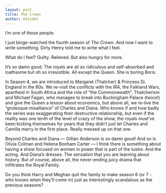 ```yaml
---
layout: post
title: The Crown
author: Alkidel
---
```


I’m one of those people.

I just binge-watched the fourth season of _The Crown_. And now I want to write
something. Dirty Henry told me to write what I feel.

What do I feel? Guilty. Relieved. But also hungry for more.

It’s so damn good. The royals are all so ridiculous and self-absorbed and
loathsome but oh so irresistible. All except the Queen. She is boring Boris.

In Season 4, we are introduced to Margaret (Thatcher) & Princess Di. England in
the 80s. We re-visit the conflicts with the IRA, the Falkland Wars, apartheid in
South Africa and the role of “the Commonwealth”, Thatcherism and Michael Fagan,
who manages to break into Buckingham Palace (twice!) and give the Queen a lesson
about economics, but above all, we re-live the “grotesque misalliance” of
Charles and Diana. Who knows if and how badly the series was exaggerating their
destructive relationship, but even if the reality was one tenth of the level of
crazy of the show, the royals must’ve been kicking themselves for years that
they didn’t just let Charles and Camilla marry in the first place. Really messed
up on that one.

Beyond Charles and Diana — Gillian Anderson is so damn good! And so is Olivia
Colman and Helena Bonham Carter — I think there is something about having a show
focused on women in power that is part of the lustre. And the acting. And
Diana’s dresses. The sensation that you are learning about history. But of
course, above all, the never-ending juicy drama that infiltrates the Royal
Family.

Do you think Harry and Meghan quit the family to make season 6 (or 7 - who knows
when they’ll come in) just as interestingly scandalous as the previous seasons?
